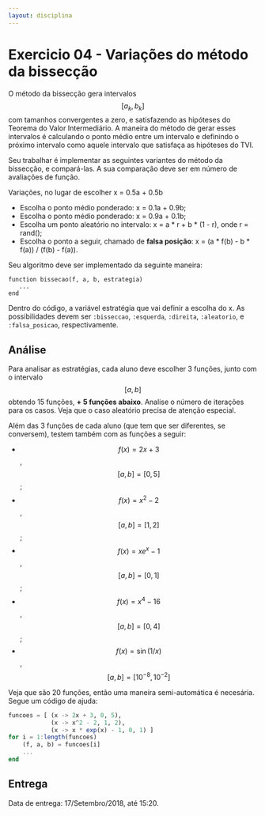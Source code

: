 ```yaml
---
layout: disciplina
---
```


# Exercicio 04 - Variações do método da bissecção

O método da bissecção gera intervalos $$[a_k,b_k]$$ com tamanhos convergentes a zero,
e satisfazendo as hipóteses do Teorema do Valor Intermediário. A maneira do
método de gerar esses intervalos é calculando o ponto médio entre um intervalo
e definindo o próximo intervalo como aquele intervalo que satisfaça as
hipóteses do TVI.

Seu trabalhar é implementar as seguintes variantes do método da bissecção, e
compará-las. A sua comparação deve ser em número de avaliações de função.

Variações, no lugar de escolher x = 0.5a + 0.5b
- Escolha o ponto médio ponderado: x = 0.1a + 0.9b;
- Escolha o ponto médio ponderado: x = 0.9a + 0.1b;
- Escolha um ponto aleatório no intervalo: x = a * r + b * (1 - r), onde r = rand();
- Escolha o ponto a seguir, chamado de **falsa posição**: x = (a * f(b) - b * f(a)) / (f(b) - f(a)).

Seu algoritmo deve ser implementado da seguinte maneira:

```
function bissecao(f, a, b, estrategia)
   ...
end
```

Dentro do código, a variável estratégia que vai definir a escolha do x. As
possibilidades devem ser `:bisseccao`, `:esquerda`, `:direita`, `:aleatorio`, e
`:falsa_posicao`, respectivamente.

## Análise

Para analisar as estratégias, cada aluno deve escolher 3 funções, junto com o intervalo
$$[a,b]$$ obtendo 15 funções, **+ 5 funções abaixo**.
Analise o número de iterações para os casos. Veja que o caso aleatório precisa de
atenção especial.

Além das 3 funções de cada aluno (que tem que ser diferentes, se conversem), testem
também com as funções a seguir:
- $$f(x) = 2x + 3$$,   $$[a,b] = [0, 5]$$;
- $$f(x) = x^2 - 2$$,  $$[a,b] = [1,2]$$;
- $$f(x) = xe^x - 1$$, $$[a,b] = [0, 1]$$;
- $$f(x) = x^4 - 16$$, $$[a,b] = [0, 4]$$;
- $$f(x) = \sin(1 / x)$$, $$[a,b] = [10^{-8},10^{-2}]$$

Veja que são 20 funções, então uma maneira semi-automática é necesária. Segue um código
de ajuda:

```julia
funcoes = [ (x -> 2x + 3, 0, 5),
            (x -> x^2 - 2, 1, 2),
            (x -> x * exp(x) - 1, 0, 1) ]
for i = 1:length(funcoes)
    (f, a, b) = funcoes[i]
    ...
end
```

## Entrega

Data de entrega: 17/Setembro/2018, até 15:20.
